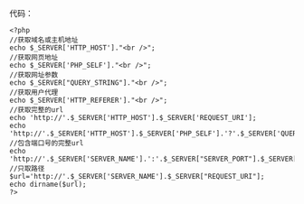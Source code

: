 代码：  

	<?php
	//获取域名或主机地址
	echo $_SERVER['HTTP_HOST']."<br />";
	//获取网页地址
	echo $_SERVER['PHP_SELF']."<br />";
	//获取网址参数
	echo $_SERVER["QUERY_STRING"]."<br />";
	//获取用户代理
	echo $_SERVER['HTTP_REFERER']."<br />";
	//获取完整的url
	echo 'http://'.$_SERVER['HTTP_HOST'].$_SERVER['REQUEST_URI'];
	echo 'http://'.$_SERVER['HTTP_HOST'].$_SERVER['PHP_SELF'].'?'.$_SERVER['QUERY_STRING'];
	//包含端口号的完整url
	echo 'http://'.$_SERVER['SERVER_NAME'].':'.$_SERVER["SERVER_PORT"].$_SERVER["REQUEST_URI"];
	//只取路径
	$url='http://'.$_SERVER['SERVER_NAME'].$_SERVER["REQUEST_URI"];
	echo dirname($url);
	?>